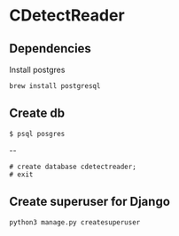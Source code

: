 # CDetectReader

## Dependencies

Install postgres

    brew install postgresql


## Create db

    $ psql posgres

-- 

    # create database cdetectreader;
    # exit


## Create superuser for Django

    python3 manage.py createsuperuser
